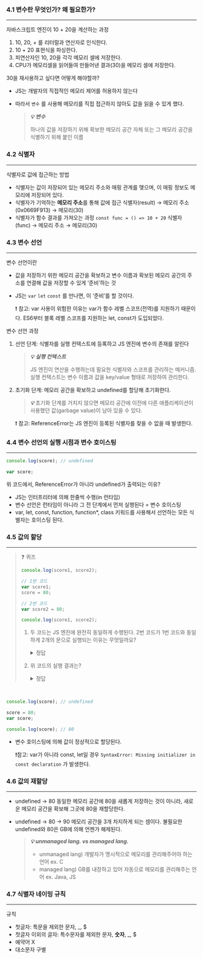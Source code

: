 ### 4.1 변수란 무엇인가? 왜 필요한가?

---

자바스크립트 엔진이 10 + 20을 계산하는 과정

1. 10, 20, + 를 리터럴과 연산자로 인식한다.
2. 10 + 20 표현식을 파싱한다.
3. 피연산자인 10, 20을 각각 메모리 셀에 저장한다.
4. CPU가 메모리셀을 읽어들여 만들어낸 결과(30)을 메모리 셀에 저장한다.

30을 재사용하고 싶다면 어떻게 해야할까?

- JS는 개발자의 직접적인 메모리 제어를 허용하지 않는다
- 따라서 `변수` 를 사용해 메모리를 직접 접근하지 않아도 값을 읽을 수 있게 했다.

  > **_💡_** **_변수_**
  >
  > 하나의 값을 저장하기 위해 확보한 메모리 공간 자체 또는 그 메모리 공간을 식별하기 위해 붙인 이름

### 4.2 식별자

---

식별자로 값에 접근하는 방법

- 식별자는 값이 저장되어 있는 메모리 주소와 매핑 관계를 맺으며, 이 매핑 정보도 메모리에 저장되어 있다.
- 식별자가 기억하는 **메모리 주소**를 통해 값에 접근
  식별자(result) → 메모리 주소(0x0669F913) → 메모리(30)
- 식별자가 함수 결과를 가져오는 과정 `const func = () => 10 + 20`
  식별자(func) → 메모리 주소 → 메모리(30)

### 4.3 변수 선언

---

변수 선언이란

- 값을 저장하기 위한 메모리 공간을 확보하고 변수 이름과 확보된 메모리 공간의 주소를 연결해 값을 저장할 수 있게 ‘준비’하는 것
- JS는 `var` `let` `const` 를 만나면, 이 ‘준비’를 할 것이다.

  ❗️ 참고: var 사용이 위험한 이유는 var가 함수 레벨 스코프(전역)를 지원하기 때문이다. ES6부터 블록 레벨 스코프를 지원하는 let, const가 도입되었다.

변수 선언 과정

1. 선언 단계: 식별자를 실행 컨텍스트에 등록하고 JS 엔진에 변수의 존재를 알린다

   > **_💡_** **_실행 컨텍스트_**
   >
   > JS 엔진이 연산을 수행하는데 필요한 식별자와 스코프를 관리하는 메커니즘. 실행 컨텍스트는 변수 이름과 값을 key/value 형태로 저장하여 관리한다.

2. 초기화 단계: 메모리 공간을 확보하고 undefined를 할당해 초기화한다.

   > **_💡_** 초기화 단계를 거치지 않으면 메모리 공간에 이전에 다른 애플리케이션이 사용했던 값(garbage value)이 남아 있을 수 있다.

   ❗️ 참고: ReferenceError는 JS 엔진이 등록된 식별자를 찾을 수 없을 때 발생한다.

### 4.4 변수 선언의 실행 시점과 변수 호이스팅

---

```jsx
console.log(score); // undefined

var score;
```

위 코드에서, ReferenceError가 아니라 undefined가 출력되는 이유?

- JS는 인터프리터에 의해 한줄씩 수행(in 런타임)
- 변수 선언은 런타임이 아니라 그 전 단계에서 먼저 실행된다 = 변수 호이스팅
- var, let, const, function, function\*, class 키워드를 사용해서 선언하는 모든 식별자는 호이스팅 된다.

### 4.5 값의 할당

---

<blockquote>
 ❓ 퀴즈
 
 ```jsx
 console.log(score1, score2);

// 1번 코드
var score1;
score = 80;

// 2번 코드
var score2 = 80;

console.log(score1, score2);

````

1. 두 코드는 JS 엔진에 완전히 동일하게 수행된다. 2번 코드가 1번 코드와 동일하게 2개의 문으로 실행되는 이유는 무엇일까요?
    <details>
    <summary>정답</summary>
     변수 호이스팅에 의해 두 코드 모두 런타임 이전에 변수 선언이 이루어지기 때문이다.
    </details>
2. 위 코드의 실행 결과는?

    <details>
    <summary>정답</summary>
    ```bash
    undefined undefined
    80 80
    ```
    런타임 이전에는 변수 선언만 이루어지므로, 둘다 undefined이다.
    값의 할당은 소스코드가 순차적으로 실행되는 시점인 런타임에 실행된다.
    </details>

</blockquote>


<br/>

```jsx
console.log(score); // undefined

score = 80;
var score;

console.log(score); // 80
````

- 변수 호이스팅에 의해 값이 정상적으로 할당된다.

  ❗참고: var가 아니라 const, let일 경우 `SyntaxError: Missing initializer in const declaration` 가 발생한다.

### 4.6 값의 재할당

---

- undefined → 80
  동일한 메모리 공간에 80을 새롭게 저장하는 것이 아니라, 새로운 메모리 공간을 확보해 그곳에 80을 재할당한다.
- undefined → 80 → 90
  메모리 공간을 3개 차지하게 되는 셈이다. 불필요한 undefined와 80은 GB에 의해 언젠가 해제된다.

  > **_💡_** **_unmanaged lang. vs managed lang._**
  >
  > - unmanaged lang) 개발자가 명시적으로 메모리를 관리해주어야 하는 언어 ex. C
  > - managed lang) GB를 내장하고 있어 자동으로 메모리를 관리해주는 언어 ex. Java, JS

### 4.7 식별자 네이밍 규칙

---

규칙

- 첫글자: 특문을 제외한 문자, \_, $
- 첫글자 이외의 글자: 특수문자를 제외한 문자, **숫자**, \_, $
- 예약어 X
- 대소문자 구별
